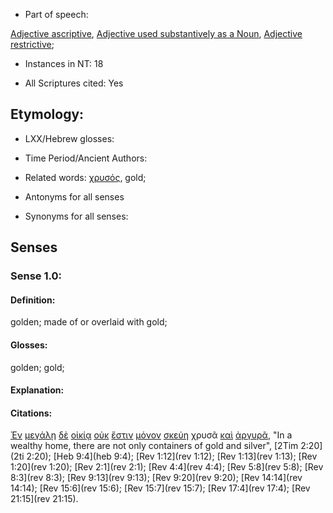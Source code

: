 * Part of speech: 

[Adjective ascriptive](http://ugg.readthedocs.io/en/latest/adjective_ascriptive.html), 
[Adjective used substantively as a Noun](http://ugg.readthedocs.io/en/latest/noun_substantive_adj.html), 
[Adjective restrictive](http://ugg.readthedocs.io/en/latest/adjective_restrictive.html); 

* Instances in NT: 18

* All Scriptures cited: Yes

## Etymology: 

* LXX/Hebrew glosses: 

* Time Period/Ancient Authors: 

* Related words: [χρυσός](../G55570/01.md), gold;

* Antonyms for all senses

* Synonyms for all senses: 

## Senses 

### Sense 1.0: 

#### Definition: 

golden; made of or overlaid with gold;

#### Glosses: 

golden; gold;

#### Explanation: 

#### Citations: 

[Ἐν](../G17220/01.md) [μεγάλῃ](../G31730/01.md) [δὲ](../G11610/01.md) [οἰκίᾳ](../G36140/01.md) [οὐκ](../G37560/01.md) [ἔστιν](../G99999/01.md) [μόνον](../G34400/01.md) [σκεύη](../G46320/01.md) χρυσᾶ [καὶ](../G25320/01.md) [ἀργυρᾶ](../G06930/01.md), "In a wealthy home, there are not only containers of gold and silver", [2Tim 2:20](2ti 2:20); [Heb 9:4](heb 9:4); [Rev 1:12](rev 1:12); [Rev 1:13](rev 1:13); [Rev 1:20](rev 1:20); [Rev 2:1](rev 2:1); [Rev 4:4](rev 4:4); [Rev 5:8](rev 5:8); [Rev 8:3](rev 8:3); [Rev 9:13](rev 9:13); [Rev 9:20](rev 9:20); [Rev 14:14](rev 14:14); [Rev 15:6](rev 15:6); [Rev 15:7](rev 15:7); [Rev 17:4](rev 17:4); [Rev 21:15](rev 21:15).  
